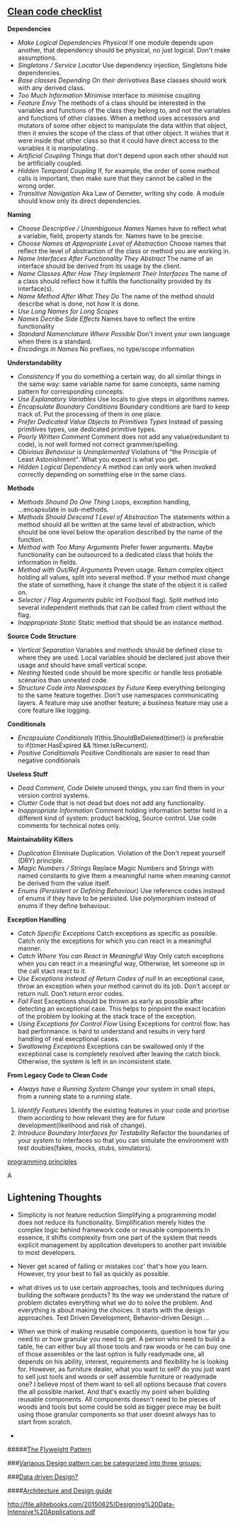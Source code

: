 [Clean code checklist](https://github.com/bhochhi/design-pattern-guide/wiki/clean-code-checklist)
---

__Dependencies__
* _Make Logical Dependencies Physical_ If one module depends upon another, that dependency should be physical, no just logical. Don't make assumptions. 
* _Singletons / Service Locator_ Use dependency injection, Singletons hide dependencies.
* _Base classes Depending On their derivatives_ Base classes should work with any derived class.
* _Too Much Information_ Minimise interface to minimise coupling
* _Feature Envy_ The methods of a class should be interested in the variables and functions of the class they belong to, and not the variables and functions of other classes. When a method uses accesssors and mutators of some other object to manipulate the data within that object, then it envies the scope of the class of that other object. It wishes that it were inside that other class so that it could have direct access to the variables it is manipulating.
* _Artificial Coupling_ Things that don't depend upon each other should not be artificially coupled.
* _Hidden Temporal Coupling_ If, for example, the order of some method calls is important, then make sure that they cannot be called in the wrong order.
* _Transitive Navigation_ Aka Law of Demeter, writing shy code. A module should know only its direct dependencies.


__Naming__
* _Choose Descriptive / Unambiguous Names_ Names have to reflect what a variable, field, property stands for. Names have to be precise.
* _Choose Names at Appropriate Level of Abstraction_ Choose names that reflect the level of abstraction of the class or method you are working in.
* _Name Interfaces After Functionality They Abstract_ The name of an interface should be derived from its usage by the client.
* _Name Classes After How They Implement Their Interfaces_ The name of a class should reflect how it fulfils the functionality provided by its interface(s).
* _Name Method After What They Do_ The name of the method should describe what is done, not how it is done.
* _Use Long Names for Long Scopes_
* _Names Decribe Side Effects_ Names have to reflect the entire functionality
* _Standard Namenclature Where Possible_ Don't invent your own language when there is a standard.
* _Encodings in Names_ No prefixes, no type/scope information

__Understandability__
* _Consistency_ If you do something a certain way, do all similar things in the same way: same variable name for same concepts, same naming pattern for corresponding concepts.
* _Use Explanatory Variables_ Use locals to give steps in algorithms names.
* _Encapsulate Boundary Conditions_ Boundary conditions are hard to keep track of. Put the processing of them in one place.
* _Prefer Dedicated Value Objects to Primitives Types_ Instead of passing primitives types, use dedicated primitive types.
* _Poorly Written Comment_ Comment does not add any value(redundant to code), is not well formed not correct grammer/spelling.
* _Obivious Behaviour is Unimplemented_ Violations of "the Principle of Least Astonishment". What you expect is what you get.
* _Hidden Logical Dependency_ A method can only work when invoked correctly depending on something else in the same class.


__Methods__
* _Methods Shound Do One Thing_ Loops, exception handling, ...encapsulate in sub-methods.
* _Methods Should Descend 1 Level of Abstraction_ The statements within a method should all be written at the same level of abstraction, which should be one level below the operation described by the name of the function.
* _Method with Too Many Arguments_ Prefer fewer arguments. Maybe functionality can be outsourced to a dedicated class that holds the information in fields.
* _Method with Out/Ref Arguments_ Preven usage. Return complex object holding all values, split into several method. If your method must change the state of something, have it change the state of the object it is called on.
* _Selector / Flag Arguments_ public int Foo(bool flag). Split method into several independent methods that can be called from client without the flag.
* _Inappropriate Static_ Static method that should be an instance method.

__Source Code Structure__
* _Vertical Separation_ Variables and methods should be defined close to where they are used. Local variables should be declared just above their usage and should have small vertical scope.
* _Nesting_ Nested code should be more specific or handle less probable scenarios than unnested code.
* _Structure Code into Namespaces by Future_ Keep everything belonging to the same feature together. Don't use namespaces communicating layers. A feature may use another feature; a business feature may use a core feature like logging.

__Conditionals__
* _Encapsulate Conditionals_ If(this.ShouldBeDeleted(timer)) is preferable to if(timer.HasExpired && !timer.IsRecurrent).
* _Positive Conditionals_ Positive Conditionals are easier to read than negative conditionals

__Useless Stuff__
* _Dead Comment, Code_ Delete unused things, you can find them in your version control systems.
* _Clutter_ Code that is not dead but does not add any functionality.
* _Inappropriate Information_ Comment holding information better held in a different kind of system: product backlog, Source control. Use code comments for technical notes only.

__Maintainability Killers__
* _Duplication_ Eliminate Duplication. Violation of the Don't repeat yourself (DRY) principle.
* _Magic Numbers / Strings_ Replace Magic Numbers and Strings with named constants to give them a meaningful name when meaning cannot be derived from the value itself. 
* _Enums (Persistent or Defining Behaviour)_ Use reference codes instead of enums if they have to be persisted. Use polymorphism instead of enums if they define behaviour. 

__Exception Handling__
* _Catch Specific Exceptions_ Catch exceptions as specific as possible. Catch only the exceptions for which you can react in a meaningful manner.
* _Catch Where You can React in Meaningful Way_ Only catch exceptions when you can react in a meaningful way, Otherwise, let someone up in the call stact react to it.
* _Use Exceptions instead of Return Codes of null_ In an exceptional case, throw an exception when your method cannot do its job. Don't accept or return null. Don't return error codes.
* _Fail Fast_ Exceptions should be thrown as early as possible after detecting an exceptional case. This helps to pinpoint the exact location of the problem by looking at the stack trace of the exception.
* _Using Exceptions for Control Flow_ Using Exceptions for control flow: has bad performance. is hard to understand and results in very hard handling of real execptional cases.
* _Swallowing Exceptions_ Exceptions can be swallowed only if the exceptional case is completely resolved after leaving the catch block. Otherwise, the system is left in an inconsistent state.

**From Legacy Code to Clean Code**
* _Always have a Running System_ Change your system in small steps, from a running state to a running state.
 1. _Identify Features_ Identify the existing features in your code and priortise them according to how relevant they are for future development(likelihood and risk of change). 
 2. _Introduce Boundary Interfaces for Testability_ Refactor the boundaries of your system to interfaces so that you can  simulate the environment with test doubles(fakes, mocks, stubs, simulators).

 
[programming principles](http://webpro.github.io/programming-principles)

A



Lightening Thoughts
---
* Simplicity is not feature reduction
 Simplifying a programming model does not reduce its functionality. Simplification merely hides the complex logic behind framework code or reusable components.In essence, it shifts complexity from one part of the system that needs explicit management by application developers to another part invisible to most developers. 

* Never get scared of failing or mistakes coz' that's how you learn. However, try your best to fail as quickly as possible.

*  what drives us to use certain approaches, tools and techniques during building the software products? Its the way we understand the nature of problem dictates everything what we do to solve the problem. And everything is about making the choices. It starts with the design approaches. Test Driven Development, Behavior-driven Design ...
*  When we think of making reusable components, question is how far you need to or how granular you need to get. A person who need to build a table, he can either buy all those tools and raw woods or he can buy one of those assembles or the last option is fully readymade one, all depends on his ability, interest, requirements and flexibility he is looking for. However, as furniture dealer, what you want to sell? do you just want to sell just tools and woods or self assemble furniture or readymade one? I believe most of them want to sell all options because that covers the all possible market. And that's exactly my point when building reusable components. All components doesn't need to be pieces of woods and tools but some could be sold as bigger piece may be built using those granular components so that user doesnt always has to start from scratch. 
*  


#####[The Flyweight Pattern](https://dzone.com/articles/the-flyweight-pattern?utm_medium=feed&utm_source=feedpress.me&utm_campaign=Feed:%20dzone%2Fjava)


###[Variaous Design pattern can be categorized into three groups:](https://github.com/bhochhi/design-pattern-guide/wiki/Various-Design-patterns)

   
   
###[Data driven Design?](https://github.com/bhochhi/design-pattern-guide/wiki/data-driven-design) 


####[Architecture and Design guide](http://www.tutorialspoint.com/software_architecture_design/)





http://file.allitebooks.com/20150625/Designing%20Data-Intensive%20Applications.pdf




